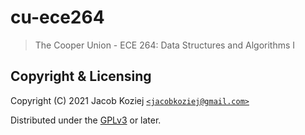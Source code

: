 # cu-ece264

> The Cooper Union - ECE 264: Data Structures and Algorithms I


## Copyright & Licensing

Copyright (C) 2021  Jacob Koziej [`<jacobkoziej@gmail.com>`]

Distributed under the [GPLv3] or later.


[`<jacobkoziej@gmail.com>`]: mailto:jacobkoziej@gmail.com
[GPLv3]: LICENSE.md
